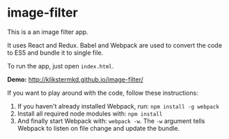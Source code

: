 # image-filter

This is a an image filter app.

It uses React and Redux. Babel and Webpack are used to convert the code to ES5 and bundle it to single file.

To run the app, just open ```index.html```.

**Demo:** http://klikstermkd.github.io/image-filter/

If you want to play around with the code, follow these instructions:

1. If you haven't already installed Webpack, run: ```npm install -g webpack```
2. Install all required node modules with: ```npm install```
3. And finally start Webpack with: ```webpack -w```. The ```-w``` argument tells Webpack to listen on file change and update the bundle.